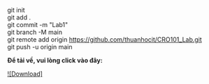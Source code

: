 git init<br>
git add .<br>
git commit -m "Lab1"<br>
git branch -M main<br>
git remote add origin https://github.com/thuanhocit/CRO101_Lab.git<br>
git push -u origin main<br>

**Để tải về, vui lòng click vào đây:**

[![Download]](https://mega.nz/file/augTzRqZ#-GPjsypLWfVzxFXXPcTyqbFFCWQhKo-ldRinXL7-8j4)
